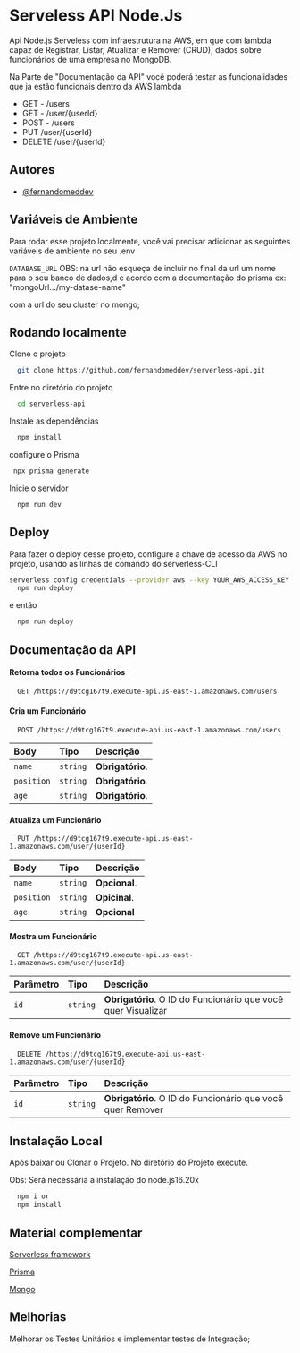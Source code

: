 
# Serveless API Node.Js

Api Node.js Serveless com infraestrutura na AWS, em que com lambda capaz de Registrar, Listar, Atualizar e Remover (CRUD), dados sobre funcionários de uma empresa no MongoDB.


Na Parte de "Documentação da API" você poderá testar as funcionalidades que ja estão funcionais dentro da AWS lambda


- GET - /users
- GET - /user/{userId}
- POST - /users
- PUT /user/{userId}
- DELETE /user/{userId}
    

## Autores

- [@fernandomeddev](https://www.github.com/fernandomeddev)


## Variáveis de Ambiente

Para rodar esse projeto localmente, você vai precisar adicionar as seguintes variáveis de ambiente no seu .env 

`DATABASE_URL` OBS: na url não esqueça de incluir no final da url um nome para o seu banco de dados,d e acordo com a documentação do prisma  ex: "mongoUrl.../my-datase-name" 

com a url do seu cluster no mongo; 




## Rodando localmente

Clone o projeto

```bash
  git clone https://github.com/fernandomeddev/serverless-api.git
```

Entre no diretório do projeto

```bash
  cd serverless-api
```

Instale as dependências

```bash
  npm install
```
configure o Prisma

```bash
 npx prisma generate
```

Inicie o servidor

```bash
  npm run dev
```


## Deploy

Para fazer o deploy desse projeto, configure a chave de acesso da AWS no projeto, usando as linhas de comando do serverless-CLI

```bash
serverless config credentials --provider aws --key YOUR_AWS_ACCESS_KEY --secret YOUR_AWS_SECRET_KEY
  npm run deploy
```
e então

```bash
  npm run deploy
```


## Documentação da API

#### Retorna todos os Funcionários

```http
  GET /https://d9tcg167t9.execute-api.us-east-1.amazonaws.com/users
```

#### Cria um Funcionário

```http
  POST /https://d9tcg167t9.execute-api.us-east-1.amazonaws.com/users
```
| Body   | Tipo       | Descrição                                   |
| :---------- | :--------- | :------------------------------------------ |
| `name`      | `string` | **Obrigatório**.
| `position`      | `string` | **Obrigatório**. 
| `age`      | `string` | **Obrigatório**.

#### Atualiza um Funcionário

```http
  PUT /https://d9tcg167t9.execute-api.us-east-1.amazonaws.com/user/{userId}
```

| Body   | Tipo       | Descrição                                   |
| :---------- | :--------- | :------------------------------------------ |
| `name`      | `string` | **Opcional**.
| `position`      | `string` | **Opicinal**. 
| `age`      | `string` | **Opcional**

#### Mostra um Funcionário

```http
  GET /https://d9tcg167t9.execute-api.us-east-1.amazonaws.com/user/{userId}
```

| Parâmetro   | Tipo       | Descrição                                   |
| :---------- | :--------- | :------------------------------------------ |
| `id`      | `string` | **Obrigatório**. O ID do Funcionário que você quer Visualizar

#### Remove um Funcionário

```http
  DELETE /https://d9tcg167t9.execute-api.us-east-1.amazonaws.com/user/{userId}
```

| Parâmetro   | Tipo       | Descrição                                   |
| :---------- | :--------- | :------------------------------------------ |
| `id`      | `string` | **Obrigatório**. O ID do Funcionário que você quer Remover


## Instalação Local

Após baixar ou Clonar o Projeto.
No diretório do Projeto execute.

Obs: Será necessária a instalação do node.js16.20x

```bash
  npm i or 
  npm install
```


## Material complementar

[Serverless framework](https://www.serverless.com/)

[Prisma](https://www.prisma.io/docs)

[Mongo](https://www.mongodb.com/pt-br)


## Melhorias

Melhorar os Testes Unitários e implementar testes de Integração;


